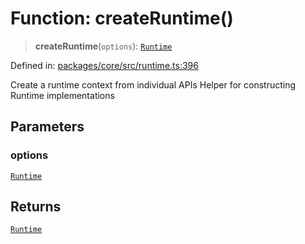 # Function: createRuntime()

> **createRuntime**(`options`): [`Runtime`](runtime.Interface.Runtime.md)

Defined in: [packages/core/src/runtime.ts:396](https://github.com/vdeantoni/unblessed/blob/cda5e27f3d59c079a4be779247045dff26f0e9d3/packages/core/src/runtime.ts#L396)

Create a runtime context from individual APIs
Helper for constructing Runtime implementations

## Parameters

### options

[`Runtime`](runtime.Interface.Runtime.md)

## Returns

[`Runtime`](runtime.Interface.Runtime.md)
